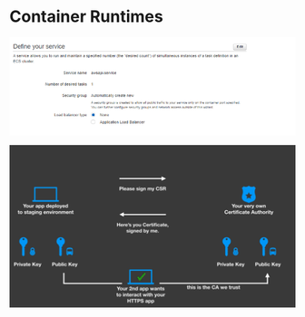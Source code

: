 # Container Runtimes

![](../../.gitbook/assets/image%20%2875%29.png)

![](../../.gitbook/assets/image%20%28133%29.png)

